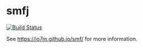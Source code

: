 smfj
===

[![Build Status](https://travis-ci.org/io7m/smf.svg)](https://travis-ci.org/io7m/smf)

See https://io7m.github.io/smf/ for more information.
